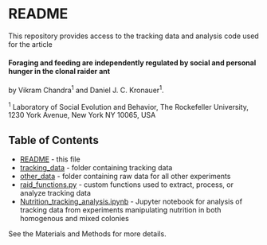 # README

This repository provides access to the tracking data and analysis code used for the article

#### Foraging and feeding are independently regulated by social and personal hunger in the clonal raider ant

by Vikram Chandra<sup>1</sup> and Daniel J. C. Kronauer<sup>1</sup>.

<sup>1</sup> Laboratory of Social Evolution and Behavior, The Rockefeller University, 1230 York Avenue, New York NY 10065, USA

## Table of Contents
* [README](./README.md) - this file
* [tracking_data](./tracking_data) - folder containing tracking data
* [other_data](./other_data) - folder containing raw data for all other experiments
* [raid_functions.py](./raid_functions.py) - custom functions used to extract, process, or analyze tracking data
* [Nutrition_tracking_analysis.ipynb](./Nutrition_tracking_analysis.ipynb) - Jupyter notebook for analysis of tracking data from experiments manipulating nutrition in both homogenous and mixed colonies

See the Materials and Methods for more details.

